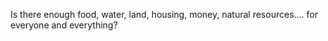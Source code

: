 Is there enough food, water, land, housing, money, natural resources…. for everyone and everything?  
